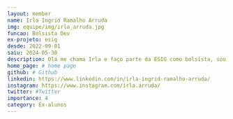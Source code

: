 ```yaml
---
layout: member
name: Irla Ingrid Ramalho Arruda
img: equipe/img/irla_arruda.jpg
funcao: Bolsista Dev
ex-projeto: esig
desde: 2022-09-01
saiu: 2024-05-30
description: Olá me chama Irla e faço parte da ESIG como bolsista, sou desenvolvedor beckend e trabalho principalmente com Java e banco de dados sql. Gosto de ler e ouvir música no meu tempo livre, tento sempre desenvolver minha criatividade e busco sempre aprimorar meu conhecimento na área que atuo.
home_page: # home page
github: # Github 
linkedin: https://www.linkedin.com/in/irla-ingrid-ramalho-arruda/ 
instagram: https://www.instagram.com/irla.arruda/
twitter: #Twitter
importance: 4
category: Ex-alunos
---
```

